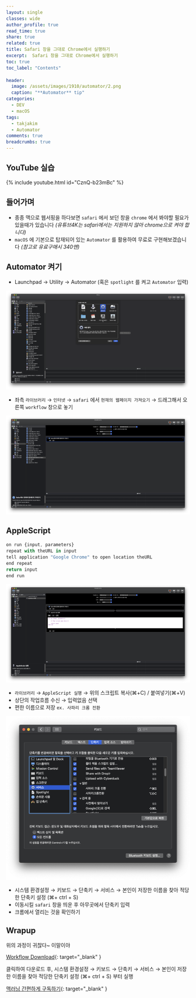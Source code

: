 ```yaml
---
layout: single
classes: wide
author_profile: true
read_time: true
share: true
related: true
title: Safari 창을 그대로 Chrome에서 실행하기
excerpt:  Safari 창을 그대로 Chrome에서 실행하기
toc: true
toc_label: "Contents"

header:
  image: /assets/images/1910/automator/2.png
  caption: "**Automator** tip"
categories:
  - DEV
  - macOS
tags:
  - takjakim
  - Automator
comments: true
breadcrumbs: true
---
```


## YouTube 실습

{% include youtube.html id="CznQ-b23mBc" %}

## 들어가며

* 종종 맥으로 웹서핑을 하다보면 `safari` 에서 보던 창을 `chrome` 에서 봐야할 필요가 있을때가 있습니다 *(유튜브4K는 safari에서는 지원하지 않아  chrome으로 켜야 합니다)*
* `macOS` 에 기본으로 탑재되어 있는 `Automator` 를 활용하여 무료로 구현해보겠습니다 *(참고로 유료구매시 340엔)*

## Automator 켜기

* Launchpad →  Utility →  Automator (혹은 `spotlight` 를 켜고 `Automator` 입력)

![Automator실행](/assets/images/1910/automator/1.png )

* 좌측 `라이브러리` → `인터넷` →  `safari` 에서 `현재의 웹페이지 가져오기` →  드래그해서 오른쪽 `workflow` 창으로 놓기

![Automator설정](/assets/images/1910/automator/4.png )

## AppleScript


~~~typescript
on run {input, parameters}
repeat with theURL in input
tell application "Google Chrome" to open location theURL
end repeat
return input 
end run
~~~

![AppleScript](/assets/images/1910/automator/2.png )

+ `라이브러리` →  `AppleScript 실행` →  위의 스크립트 복사(⌘+C) / 붙여넣기(⌘+V)
+ 상단의 작업흐름 수신 →  입력없음 선택
+ 편한 이름으로 저장 `ex. 사파리 크롬 전환`

![AppleScript](/assets/images/1910/automator/3.png )

+ 시스템 환경설정 →  키보드 →  단축키 →  서비스 →  본인이 저장한 이름을 찾아 적당한 단축키 설정 (⌘+ ctrl + S)
+ 이동시킬 `safari` 창을 띄운 후 아무곳에서 단축키 입력
+ 크롬에서 열리는 것을 확인하기



## Wrapup


위의 과정이 귀찮다~ 이말이야

[Workflow Download](https://drive.google.com/file/d/1EuFiK63aOotB3LlLSIpP9UW69HjuKn1G/view?usp=sharing){: target="_blank" } 

클릭하여 다운로드 후, 시스템 환경설정 →  키보드 →  단축키 →  서비스 →  본인이 저장한 이름을 찾아 적당한 단축키 설정 (⌘+ ctrl + S) 부터 실행

[맥러닝 간편하게 구독하기](https://www.youtube.com/channel/UCwq1IYf7GhmJgJtqjbBX1IA?sub_confirmation=1){: target="_blank" } 

 
